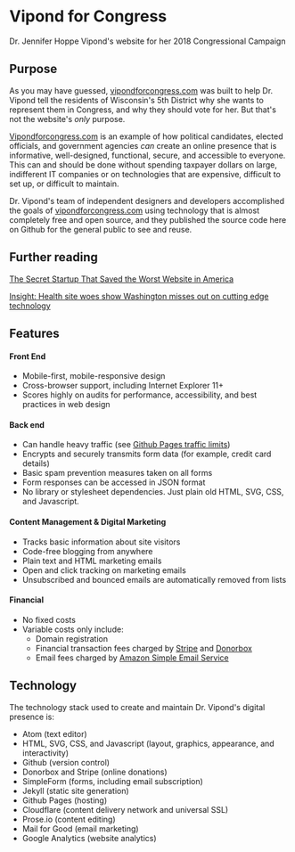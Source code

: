 # Vipond for Congress
Dr. Jennifer Hoppe Vipond's website for her 2018 Congressional Campaign

## Purpose
As you may have guessed, [vipondforcongress.com](https://vipondforcongress.com) was built to help Dr. Vipond tell the residents of Wisconsin's 5th District why she wants to represent them in Congress, and why they should vote for her. But that's not the website's _only_ purpose.

[Vipondforcongress.com](https://vipondforcongress.com) is an example of how political candidates, elected officials, and government agencies _can_ create an online presence that is informative, well-designed, functional, secure, and accessible to everyone. This can and should be done without spending taxpayer dollars on large, indifferent IT companies or on technologies that are expensive, difficult to set up, or difficult to maintain.

Dr. Vipond's team of independent designers and developers accomplished the goals of [vipondforcongress.com](https://vipondforcongress.com) using technology that is almost completely free and open source, and they published the source code here on Github for the general public to see and reuse.

## Further reading
[The Secret Startup That Saved the Worst Website in America](https://www.theatlantic.com/technology/archive/2015/07/the-secret-startup-saved-healthcare-gov-the-worst-website-in-america/397784/)

[Insight: Health site woes show Washington misses out on cutting edge technology](https://www.reuters.com/article/us-usa-healthcare-contracting-insight/insight-health-site-woes-show-washington-misses-out-on-cutting-edge-technology-idUSBRE9AI05S20131119)

## Features
#### Front End
- Mobile-first, mobile-responsive design
- Cross-browser support, including Internet Explorer 11+
- Scores highly on audits for performance, accessibility, and best practices in web design

#### Back end
- Can handle heavy traffic (see [Github Pages traffic limits](https://help.github.com/articles/what-is-github-pages/#usage-limits))
- Encrypts and securely transmits form data (for example, credit card details)
- Basic spam prevention measures taken on all forms
- Form responses can be accessed in JSON format
- No library or stylesheet dependencies. Just plain old HTML, SVG, CSS, and Javascript.

#### Content Management & Digital Marketing
- Tracks basic information about site visitors
- Code-free blogging from anywhere
- Plain text and HTML marketing emails
- Open and click tracking on marketing emails
- Unsubscribed and bounced emails are automatically removed from lists

#### Financial
- No fixed costs
- Variable costs only include:
    - Domain registration
    - Financial transaction fees charged by [Stripe](https://stripe.com/us/pricing) and [Donorbox](https://donorbox.org/pricing)
    - Email fees charged by [Amazon Simple Email Service](https://aws.amazon.com/ses/pricing/)

## Technology
The technology stack used to create and maintain Dr. Vipond's digital presence is:
- Atom (text editor)
- HTML, SVG, CSS, and Javascript (layout, graphics, appearance, and interactivity)
- Github (version control)
- Donorbox and Stripe (online donations)
- SimpleForm (forms, including email subscription)
- Jekyll (static site generation)
- Github Pages (hosting)
- Cloudflare (content delivery network and universal SSL)
- Prose.io (content editing)
- Mail for Good (email marketing)
- Google Analytics (website analytics)
